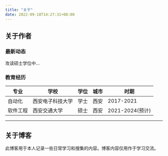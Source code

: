```yaml
---
title: "关于"
date: 2022-09-18T14:27:31+08:00
---
```


## 关于作者

### 最新动态
攻读硕士学位中...

### 教育经历
|专业|学校|学位|城市|时期|
|----|----|----|----|----|
|自动化|西安电子科技大学|学士|西安|2017-2021|
|软件工程|西安交通大学|硕士|西安|2021-2024(预计)|

---

## 关于博客

此博客用于本人记录一些日常学习和搜集的内容。博客内容仅用作于学习交流。

